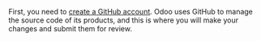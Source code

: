 First, you need to [create a GitHub account](https://github.com/join). Odoo
uses GitHub to manage the source code of its products, and this is where you
will make your changes and submit them for review.

